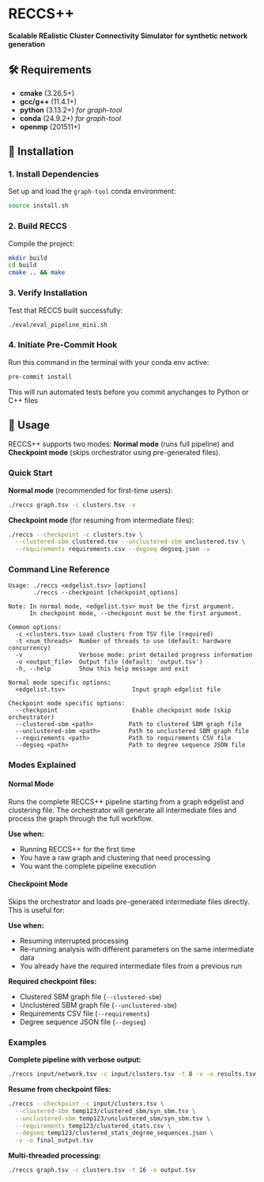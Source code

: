# RECCS++

**Scalable REalistic Cluster Connectivity Simulator for synthetic network generation**

## 🛠️ Requirements

- **cmake** (3.26.5+)
- **gcc/g++** (11.4.1+)
- **python** (3.13.2+) *for graph-tool*
- **conda** (24.9.2+) *for graph-tool*
- **openmp** (201511+)

## 🚀 Installation

### 1. Install Dependencies

Set up and load the `graph-tool` conda environment:

```bash
source install.sh
```

### 2. Build RECCS

Compile the project:

```bash
mkdir build
cd build
cmake .. && make
```

### 3. Verify Installation

Test that RECCS built successfully:

```bash
./eval/eval_pipeline_mini.sh
```

### 4. Initiate Pre-Commit Hook

Run this command in the terminal with your conda env active:

```bash
pre-commit install
```

This will run automated tests before you commit anychanges to Python or C++ files

## 📖 Usage

RECCS++ supports two modes: **Normal mode** (runs full pipeline) and **Checkpoint mode** (skips orchestrator using pre-generated files).

### Quick Start

**Normal mode** (recommended for first-time users):

```bash
./reccs graph.tsv -c clusters.tsv -v
```

**Checkpoint mode** (for resuming from intermediate files):

```bash
./reccs --checkpoint -c clusters.tsv \
  --clustered-sbm clustered.tsv --unclustered-sbm unclustered.tsv \
  --requirements requirements.csv --degseq degseq.json -v
```

### Command Line Reference

```text
Usage: ./reccs <edgelist.tsv> [options]
       ./reccs --checkpoint [checkpoint_options]

Note: In normal mode, <edgelist.tsv> must be the first argument.
      In checkpoint mode, --checkpoint must be the first argument.

Common options:
  -c <clusters.tsv> Load clusters from TSV file (required)
  -t <num_threads>  Number of threads to use (default: hardware concurrency)
  -v                Verbose mode: print detailed progress information
  -o <output_file>  Output file (default: 'output.tsv')
  -h, --help        Show this help message and exit

Normal mode specific options:
  <edgelist.tsv>                   Input graph edgelist file

Checkpoint mode specific options:
  --checkpoint                     Enable checkpoint mode (skip orchestrator)
  --clustered-sbm <path>          Path to clustered SBM graph file
  --unclustered-sbm <path>        Path to unclustered SBM graph file
  --requirements <path>           Path to requirements CSV file
  --degseq <path>                 Path to degree sequence JSON file
```

### Modes Explained

#### Normal Mode

Runs the complete RECCS++ pipeline starting from a graph edgelist and clustering file. The orchestrator will generate all intermediate files and process the graph through the full workflow.

**Use when:**

- Running RECCS++ for the first time
- You have a raw graph and clustering that need processing
- You want the complete pipeline execution

#### Checkpoint Mode

Skips the orchestrator and loads pre-generated intermediate files directly. This is useful for:

**Use when:**

- Resuming interrupted processing
- Re-running analysis with different parameters on the same intermediate data
- You already have the required intermediate files from a previous run

**Required checkpoint files:**

- Clustered SBM graph file (`--clustered-sbm`)
- Unclustered SBM graph file (`--unclustered-sbm`)
- Requirements CSV file (`--requirements`)
- Degree sequence JSON file (`--degseq`)

### Examples

**Complete pipeline with verbose output:**

```bash
./reccs input/network.tsv -c input/clusters.tsv -t 8 -v -o results.tsv
```

**Resume from checkpoint files:**

```bash
./reccs --checkpoint -c input/clusters.tsv \
  --clustered-sbm temp123/clustered_sbm/syn_sbm.tsv \
  --unclustered-sbm temp123/unclustered_sbm/syn_sbm.tsv \
  --requirements temp123/clustered_stats.csv \
  --degseq temp123/clustered_stats_degree_sequences.json \
  -v -o final_output.tsv
```

**Multi-threaded processing:**

```bash
./reccs graph.tsv -c clusters.tsv -t 16 -o output.tsv
```
